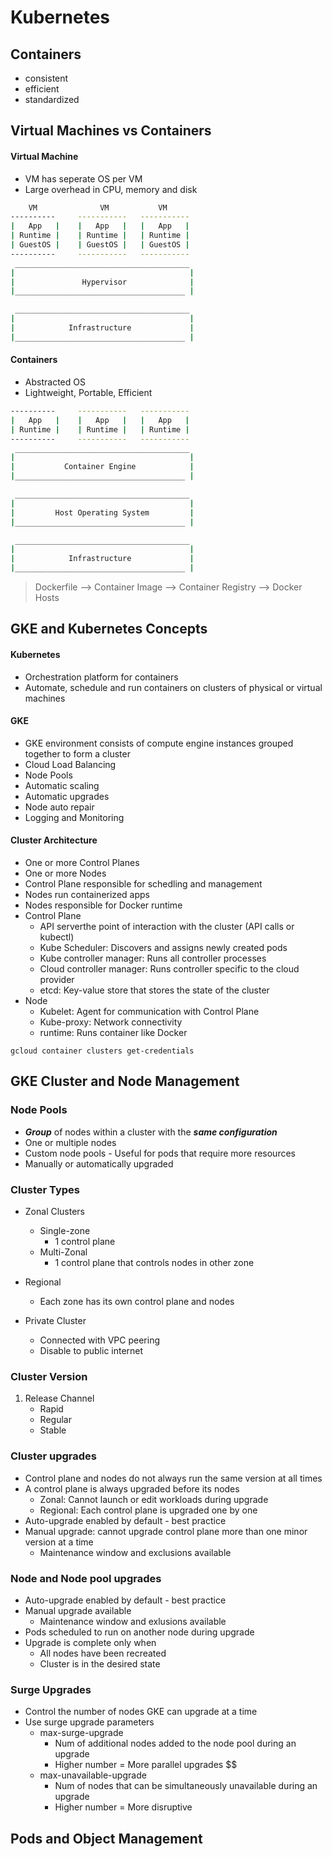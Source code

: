 # Kubernetes

## Containers
-  consistent
-  efficient
-  standardized

## Virtual Machines vs Containers

#### Virtual Machine
-  VM has seperate OS per VM
-  Large overhead in CPU, memory and disk

```bash
    VM              VM           VM
----------     -----------   -----------
|   App   |    |   App   |   |   App   |
| Runtime |    | Runtime |   | Runtime |
| GuestOS |    | GuestOS |   | GuestOS |
----------     -----------   ----------- 
 _______________________________________
|                                       |
|               Hypervisor              |
|______________________________________ |

 _______________________________________
|                                       |
|            Infrastructure             |
|______________________________________ |

```

#### Containers
-  Abstracted OS
-  Lightweight, Portable, Efficient

```bash
----------     -----------   -----------
|   App   |    |   App   |   |   App   |
| Runtime |    | Runtime |   | Runtime |
----------     -----------   ----------- 
 _______________________________________
|                                       |
|           Container Engine            |
|______________________________________ |

 _______________________________________
|                                       |
|         Host Operating System         |
|______________________________________ |

 _______________________________________
|                                       |
|            Infrastructure             |
|______________________________________ |

```

> Dockerfile --> Container Image --> Container Registry --> Docker Hosts

## GKE and Kubernetes Concepts

#### Kubernetes
-  Orchestration platform for containers
-  Automate, schedule and run containers on clusters of physical or virtual machines

#### GKE
-  GKE environment consists of compute engine instances grouped together to form a cluster
-  Cloud Load Balancing
-  Node Pools
-  Automatic scaling
-  Automatic upgrades
-  Node auto repair
-  Logging and Monitoring

#### Cluster Architecture
-  One or more Control Planes
-  One or more Nodes
-  Control Plane responsible for schedling and management
-  Nodes run containerized apps
-  Nodes responsible for Docker runtime
-  Control Plane
   -  API serverthe point of interaction with the cluster (API calls or kubectl)
   -  Kube Scheduler: Discovers and assigns newly created pods
   -  Kube controller manager: Runs all controller processes
   -  Cloud controller manager: Runs controller specific to the cloud provider
   -  etcd: Key-value store that stores the state of the cluster
-  Node
   -  Kubelet: Agent for communication with Control Plane
   -  Kube-proxy: Network connectivity
   -  runtime: Runs container like Docker


`gcloud container clusters get-credentials`

## GKE Cluster and Node Management

### Node Pools
-  __*Group*__ of nodes within a cluster with the __*same configuration*__
-  One or multiple nodes
-  Custom node pools - Useful for pods that require more resources
-  Manually or automatically upgraded

### Cluster Types
-  Zonal Clusters
   -  Single-zone
      -  1 control plane
   -  Multi-Zonal
      -  1 control plane that controls nodes in other zone
-  Regional
   -  Each zone has its own control plane and nodes

-  Private Cluster
   -  Connected with VPC peering
   -  Disable to public internet

### Cluster Version
1.  Release Channel
    -  Rapid
    -  Regular
    -  Stable

### Cluster upgrades
-  Control plane and nodes do not always run the same version at all times
-  A control plane is always upgraded before its nodes
   -  Zonal: Cannot launch or edit workloads during upgrade
   -  Regional: Each control plane is upgraded one by one
-  Auto-upgrade enabled by default - best practice
-  Manual upgrade: cannot upgrade control plane more than one minor version at a time
   -  Maintenance window and exclusions available


### Node and Node pool upgrades
-  Auto-upgrade enabled by default - best practice
-  Manual upgrade available
   -  Maintenance window and exlusions available
-  Pods scheduled to run on another node during upgrade
-  Upgrade is complete only when
   -  All nodes have been recreated
   -  Cluster is in the desired state

### Surge Upgrades
-  Control the number of nodes GKE can upgrade at a time
-  Use surge upgrade parameters
   -  max-surge-upgrade
      -  Num of additional nodes added to the node pool during an upgrade
      -  Higher number = More parallel upgrades $$
   -  max-unavailable-upgrade
      -  Num of nodes that can be simultaneously unavailable during an upgrade
      -  Higher number = More disruptive

## Pods and Object Management

